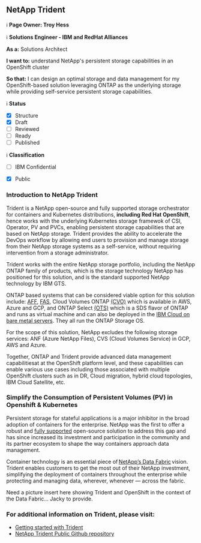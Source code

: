 ## NetApp Trident

:information_source: **Page Owner: Troy Hess**

:information_source: **Solutions Engineer - IBM and RedHat Alliances**

**As a:** Solutions Architect

**I want to:** understand NetApp's persistent storage capabilities in an OpenShift cluster

**So that:** I can design an optimal storage and data management for my OpenShift-based solution leveraging ONTAP as the underlying storage while providing self-service persistent storage capabilities. 

:information_source: **Status**

- [X] Structure
- [X] Draft
- [ ] Reviewed
- [ ] Ready
- [ ] Published

:information_source: **Classification**

- [ ] IBM Confidential
- [X] Public


### Introduction to NetApp Trident

Trident is a NetApp open-source and fully supported storage orchestrator for containers and Kubernetes distributions, **including Red Hat OpenShift**, hence works with the underlying Kubernetes storage framewok of CSI, Operator, PV and PVCs, enabling persistent storage capabilities that are based on NetApp storage.
Trident provides the ability to accelerate the DevOps workflow by allowing end users to provision and manage storage from their NetApp storage systems as a self-service, without requiring intervention from a storage administrator.

Trident works with the entire NetApp storage portfolio, including the NetApp ONTAP family of products, which is the storage technology NetApp has positioned for this solution, and is the standard supported NetApp technology by IBM GTS.

ONTAP based systems that can be considered viable option for this solution include: [AFF](https://www.netapp.com/data-storage/aff-a-series/), [FAS](https://www.netapp.com/data-storage/fas/), Cloud Volumes ONTAP [(CVO)](https://cloud.netapp.com/ontap-cloud) which is available in AWS, Azure and GCP, and ONTAP Select [(OTS)](https://www.netapp.com/data-management/software-defined-storage-ontap-select/) which is a SDS flavor of ONTAP and runs as virtual machine and can also be deployed in the [IBM Cloud on bare metal servers](https://cloud.ibm.com/docs/vmwaresolutions?topic=vmwaresolutions-netapp&mhsrc=ibmsearch_a&mhq=ONTAP%20Select). They all run the ONTAP Storage OS. 

For the scope of this solution, NetApp excludes the following storage services: ANF (Azure NetApp Files), CVS (Cloud Volumes Service) in GCP, AWS and Azure.

Together, ONTAP and Trident provide advanced data management capabilitiesat at the OpenShift platform level, and these capabilities can enable various use cases including those associated with multiple OpenShift clusters such as in DR, Cloud migration, hybrid cloud topologies, IBM Cloud Satellite, etc.


### Simplify the Consumption of Persistent Volumes (PV) in Openshift & Kubernetes

Persistent storage for stateful applications is a major inhibitor in the broad adoption of containers for the enterprise. NetApp was the first to offer a robust and [fully supported](https://netapp-trident.readthedocs.io/en/stable-v21.01/support/requirements.html#requirements) open-source solution to address this gap and has since increased its investment and participation in the community and its partner ecosystem to shape the way containers approach data management. 

Container technology is an essential piece of [NetApp’s Data Fabric](https://www.netapp.com/us/info/what-is-data-fabric.aspx) vision. Trident enables customers to get the most out of their NetApp investment, simplifying the deployment of containers throughout the enterprise while protecting and managing data, wherever, whenever — across the fabric. 

Need a picture insert here showing Trident and OpenShift in the context of the Data Fabric... Jacky to provide.

### For additional information on Trident, please visit:

* [Getting started with Trident](https://netapp.io/persistent-storage-provisioner-for-kubernetes/)
* [NetApp Trident Public Github repository](https://github.com/NetApp/trident/blob/stable/v21.01/docs/kubernetes/index.rst)
